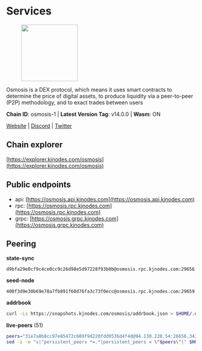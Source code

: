 # Services

<figure><img src="https://raw.githubusercontent.com/kj89/testnet_manuals/main/pingpub/logos/osmosis.png" width="150" alt=""><figcaption></figcaption></figure>

Osmosis is a DEX protocol, which means it uses smart contracts  to determine the price of digital assets, to produce liquidity  via a peer-to-peer (P2P) methodology, and to exact trades between users

**Chain ID**: osmosis-1 | **Latest Version Tag**: v14.0.0 | **Wasm**: ON

[Website](https://osmosis.zone) | [Discord](https://discord.gg/osmosis) | [Twitter](https://twitter.com/osmosiszone)




## Chain explorer
[https://explorer.kjnodes.com/osmosis](https://explorer.kjnodes.com/osmosis)

## Public endpoints

* api: [https://osmosis.api.kjnodes.com](https://osmosis.api.kjnodes.com)
* rpc: [https://osmosis.rpc.kjnodes.com](https://osmosis.rpc.kjnodes.com)
* grpc: [https://osmosis.grpc.kjnodes.com](https://osmosis.grpc.kjnodes.com)

## Peering

**state-sync**

```text
d9bfa29e0cf9c4ce0cc9c26d98e5d97228f93b0b@osmosis.rpc.kjnodes.com:29656
```

**seed-node**

```text
400f3d9e30b69e78a7fb891f60d76fa3c73f0ecc@osmosis.rpc.kjnodes.com:29659
```

**addrbook**
```bash
curl -Ls https://snapshots.kjnodes.com/osmosis/addrbook.json > $HOME/.osmosisd/config/addrbook.json
```

**live-peers** (51)
```bash
peers="31e7a8b8cc97e85472c609f9d220fdd9536d4f4d@94.130.220.54:26656,34340a9151d4a97a850d2cd64d8778279faf3f96@194.163.181.100:26656,f9bfc7f25f63bd7e392fbe5465126b311465cbce@65.108.78.186:26656,e3cc05de734a9eb3da832cf0236f319a9a4063ba@95.216.101.39:26656,32e9d4a7413dd5393c8be004bee68dea683be839@65.21.227.95:2004,42f42a4b3527b927d5002d45abd37f66ecdd4861@51.178.74.75:16656,b69e57cd6f796ac5d6efb1a834163365c37cbfa8@78.46.69.29:26656,a2024229e2eed1650ba3a3ea9db67fa318dc232e@142.132.199.3:26656,3197daa0ee5245b17a546be032ff0f6814e1d1db@148.251.191.239:26656,2736d870197d443e463b4ff4b7b52f1cec920030@45.63.39.14:26656,9b1bfb99d9eb04af32510ed8e3eb83c59448662f@95.214.52.220:26656,b15ff06834de16016d8d905162e1365423d21a66@35.172.193.124:26656,fc590afe489a1b9ca8ff3f2fb396dbc20b1997a4@204.16.244.254:26656,e153cc49052d67280dfdd6d660f3d98622905850@209.133.193.74:26656,d9bfa29e0cf9c4ce0cc9c26d98e5d97228f93b0b@65.109.88.38:29656,2000928f1b09973431b53292ef80c1cd836fd967@168.119.213.117:26656,4d659b7b244a68913bfbdc6c9e7aa1a64391238e@74.118.139.59:26656,6b1dd134b30aeaeb2f21f33bd2cd0370a2275501@138.68.6.165:26656,d0d4b88110767c503baa8a618cfd7e284482f8dc@37.120.245.11:26656,e0fbdbdce6ec8797412751edd00fbaf114c42fad@34.220.226.204:26656,47e4075978458bfc382630b2a46aabbbbf7977b2@143.198.234.114:26656,a6283307952423c1751431c220d11ed36b61ed84@143.110.237.113:26656,30e9432879d5b0976b88e52120dc12338e40fc33@65.108.108.176:26656,fced2c95050c0d4781b76cd2b0a93efae03cb395@65.108.77.93:26656,43785e5ffd8783393ea8094f77efcee5bdbcdce3@78.141.244.18:26656,42745690b41f6a7515c4a87d88efda2e82b55b76@78.46.94.183:26656,82e224c9640048a6513c589e904c0d903bb99f32@74.118.140.23:26656,724cef11bbe866269b3d67f7dd5ea539cc4096bf@198.244.164.186:26656,f4b811759e55f665180545ad5e1b42573f660861@135.181.181.251:26656,20913e92e8b9ea2d80ad34edd9b52e97886cf616@54.37.30.181:26656,407267ac44b20a0a4258d0bbca1c9f657bf88d08@74.118.143.19:26656,4a837e3411b0281f00c07706cfea72d3ebc575f1@176.9.38.49:26656,071ae914b06e14148a6286a0fa087c797336f043@34.105.246.121:26656,bfb67b2ae345955d6bc0991450120669c683386e@149.56.25.66:26656,1876eb08c7e93c965a895177f82c8725f89c0f65@54.214.183.228:26656,173751092c573b78d0dd40677dc7d7f5b546dcfd@94.130.207.9:26656,569aac51b04607a18696c63035586816dec85511@157.90.213.235:26656,7c28e9f02c998d84a4f617c3852b7794dc2883fd@88.99.253.55:26656,60a2c89e7253502e93517a026f44a2431cc81230@220.85.113.39:26656,31d2c86f7957e2db91297e54c3b0456ea06c2250@173.67.177.115:26656,c5358545d951ae666c695903036c1e93578951eb@135.181.176.113:26656,8e72d0b37a9dc16ea58c0da705caa6530badd6ce@138.197.68.193:26656,0419c998d6aac0afdb05808ad9a935670248e209@65.108.204.56:26656,1c398af2208984d4e59bc41132e3eac0508abb0f@95.216.76.251:26656,9203fbde463bd66bb451da3de390c7d3515c2bf2@65.108.46.248:26656,94e69330d6f4cfe221cdd2ce49ee141e53e5f200@23.106.120.6:26656,797094953d830f8727f3b5175f2b205df16d5867@45.77.212.231:26656,5e9051d2ae7d9be1656a5348ad0916f255b96c73@135.181.214.17:26656,f95d9634ad68b8f0ac80ce308adb71d8c119ada5@141.98.219.104:26656,f9a920a61ee994b12b77178dd5f1fc1ed39b7cd2@142.132.255.49:26656,93865d024e5ad33b62b635049cddf939009b824e@3.15.176.200:26656"
sed -i -e "s|^persistent_peers *=.*|persistent_peers = \"$peers\"|" $HOME/.osmosisd/config/config.toml
```
